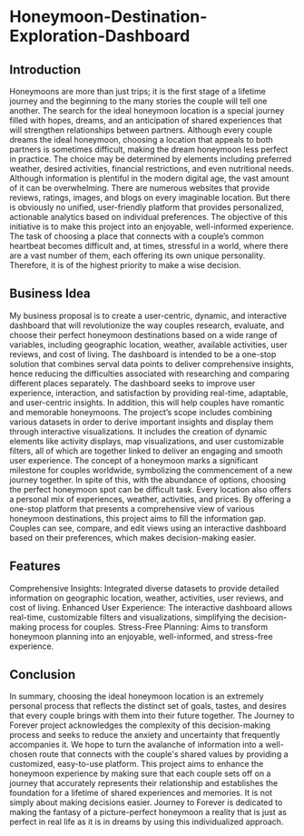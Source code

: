 # Honeymoon-Destination-Exploration-Dashboard

## Introduction
Honeymoons are more than just trips; it is the first stage of a lifetime journey and the beginning to the many stories the couple will tell one another. The search for the ideal honeymoon location is a special journey filled with hopes, dreams, and an anticipation of shared experiences that will strengthen relationships between partners. Although every couple dreams the ideal honeymoon, choosing a location that appeals to both partners is sometimes difficult, making the dream honeymoon less perfect in practice. 
The choice may be determined by elements including preferred weather, desired activities, financial restrictions, and even nutritional needs. Although information is plentiful in the modern digital age, the vast amount of it can be overwhelming. There are numerous websites that provide reviews, ratings, images, and blogs on every imaginable location. But there is obviously no unified, user-friendly platform that provides personalized, actionable analytics based on individual preferences. 
The objective of this initiative is to make this project into an enjoyable, well-informed experience. The task of choosing a place that connects with a couple’s common heartbeat becomes difficult and, at times, stressful in a world, where there are a vast number of them, each offering its own unique personality. Therefore, it is of the highest priority to make a wise decision.

## Business Idea
My business proposal is to create a user-centric, dynamic, and interactive dashboard that will revolutionize the way couples research, evaluate, and choose their perfect honeymoon destinations based on a wide range of variables, including geographic location, weather, available activities, user reviews, and cost of living. The dashboard is intended to be a one-stop solution that combines serval data points to deliver comprehensive insights, hence reducing the difficulties associated with researching and comparing different places separately. 
The dashboard seeks to improve user experience, interaction, and satisfaction by providing real-time, adaptable, and user-centric insights. In addition, this will help couples have romantic and memorable honeymoons. The project’s scope includes combining various datasets in order to derive important insights and display them through interactive visualizations. 
It includes the creation of dynamic elements like activity displays, map visualizations, and user customizable filters, all of which are together linked to deliver an engaging and smooth user experience. The concept of a honeymoon marks a significant milestone for couples worldwide, symbolizing the commencement of a new journey together. 
In spite of this, with the abundance of options, choosing the perfect honeymoon spot can be difficult task. Every location also offers a personal mix of experiences, weather, activities, and prices. By offering a one-stop platform that presents a comprehensive view of various honeymoon destinations, this project aims to fill the information gap. Couples can see, compare, and edit views using an interactive dashboard based on their preferences, which makes decision-making easier. 

## Features
Comprehensive Insights: Integrated diverse datasets to provide detailed information on geographic location, weather, activities, user reviews, and cost of living.
Enhanced User Experience: The interactive dashboard allows real-time, customizable filters and visualizations, simplifying the decision-making process for couples.
Stress-Free Planning: Aims to transform honeymoon planning into an enjoyable, well-informed, and stress-free experience.

## Conclusion
In summary, choosing the ideal honeymoon location is an extremely personal process that reflects the distinct set of goals, tastes, and desires that every couple brings with them into their future together. The Journey to Forever project acknowledges the complexity of this decision-making process and seeks to reduce the anxiety and uncertainty that frequently accompanies it. We hope to turn the avalanche of information into a well-chosen route that connects with the couple's shared values by providing a customized, easy-to-use platform. This project aims to enhance the honeymoon experience by making sure that each couple sets off on a journey that accurately represents their relationship and establishes the foundation for a lifetime of shared experiences and memories. It is not simply about making decisions easier. Journey to Forever is dedicated to making the fantasy of a picture-perfect honeymoon a reality that is just as perfect in real life as it is in dreams by using this individualized approach.


